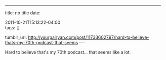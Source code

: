 ---
title: no title
date:

 2011-10-21T15:13:22-04:00  
tags:  []

tumblr_url:
http://yourpalryan.com/post/11733602797/hard-to-believe-thats-my-70th-podcast-that-seems
\-\--

Hard to believe that's my 70th podcast... that seems like a lot.
